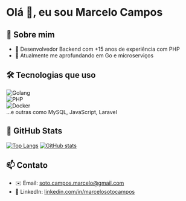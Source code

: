 # Olá 👋, eu sou Marcelo Campos

## 🧠 Sobre mim
- 🔹 Desenvolvedor Backend com +15 anos de experiência com PHP
- 🌱 Atualmente me aprofundando em Go e microserviços

## 🛠 Tecnologias que uso  
![Golang](https://img.shields.io/badge/-Golang-00ADD8?style=flat-square&logo=go)  
![PHP](https://img.shields.io/badge/-PHP-777BB4?style=flat-square&logo=php)  
![Docker](https://img.shields.io/badge/-Docker-2496ED?style=flat-square&logo=docker)  
...e outras como MySQL, JavaScript, Laravel

## 🚀 GitHub Stats  
[![Top Langs](https://github-readme-stats.vercel.app/api/top-langs/?username=sk8sta13&layout=compact&theme=tokyonight&hide=blade,css)](https://github.com/anuraghazra/github-readme-stats)
[![GitHub stats](https://github-readme-stats.vercel.app/api?username=sk8sta13&show_icons=true&theme=tokyonight)](https://github.com/anuraghazra/github-readme-stats)


## 📫 Contato  
- ✉️ Email: soto.campos.marcelo@gmail.com  
- 💼 LinkedIn: [linkedin.com/in/marcelosotocampos](linkedin.com/in/marcelosotocampos)
